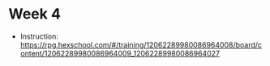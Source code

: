 # Week 4

- Instruction: https://rpg.hexschool.com/#/training/12062289980086964008/board/content/12062289980086964009_12062289980086964027